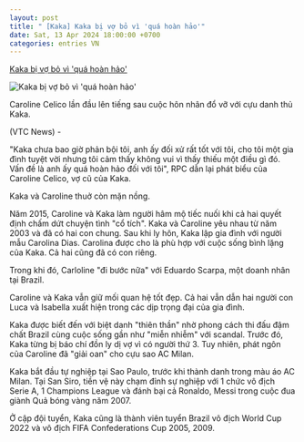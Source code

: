 ```yaml
---
layout: post
title: " [Kaka] Kaka bị vợ bỏ vì 'quá hoàn hảo'"
date: Sat, 13 Apr 2024 18:00:00 +0700
categories: entries VN
---
```

[Kaka bị vợ bỏ vì 'quá hoàn hảo'](https://vtcnews.vn/kaka-bi-vo-bo-vi-qua-hoan-hao-ar864829.html)

![Kaka bị vợ bỏ vì 'quá hoàn hảo'](http://cdn-i.vtcnews.vn/resize/rVC6Y1xkWsR7w2Qvjxqf6g2/upload/2024/04/13/ko-17475429.jpg)

Caroline Celico lần đầu lên tiếng sau cuộc hôn nhân đổ vỡ với cựu danh thủ Kaka.

(VTC News) -

"Kaka chưa bao giờ phản bội tôi, anh ấy đối xử rất tốt với tôi, cho tôi một gia đình tuyệt vời nhưng tôi cảm thấy không vui vì thấy thiếu một điều gì đó. Vấn đề là anh ấy quá hoàn hảo đối với tôi", RPC dẫn lại phát biểu của Caroline Celico, vợ cũ của Kaka.

Kaka và Caroline thuở còn mặn nồng.

Năm 2015, Caroline và Kaka làm người hâm mộ tiếc nuối khi cả hai quyết định chấm dứt chuyện tình "cổ tích". Kaka và Caroline yêu nhau từ năm 2003 và đã có hai con chung. Sau khi ly hôn, Kaka lập gia đình với người mẫu Carolina Dias. Carolina được cho là phù hợp với cuộc sống bình lặng của Kaka. Cả hai cũng đã có con riêng.

Trong khi đó, Carloline "đi bước nữa" với Eduardo Scarpa, một doanh nhân tại Brazil.

Caroline và Kaka vẫn giữ mối quan hệ tốt đẹp. Cả hai vẫn dẫn hai người con Luca và Isabella xuất hiện trong các dịp trọng đại của gia đình.

Kaka được biết đến với biệt danh "thiên thần" nhờ phong cách thi đấu đậm chất Brazil cùng cuộc sống gần như "miễn nhiễm" với scandal. Trước đó, Kaka từng bị báo chí đồn ly dị vợ vì có người thứ 3. Tuy nhiên, phát ngôn của Caroline đã "giải oan" cho cựu sao AC Milan.

Kaka bắt đầu tự nghiệp tại Sao Paulo, trước khi thành danh trong màu áo AC Milan. Tại San Siro, tiền vệ này chạm đỉnh sự nghiệp với 1 chức vô địch Serie A, 1 Champions League và đánh bại cả Ronaldo, Messi trong cuộc đua giành Quả bóng vàng năm 2007.

Ở cập đội tuyển, Kaka cũng là thành viên tuyển Brazil vô địch World Cup 2022 và vô địch FIFA Confederations Cup 2005, 2009.

